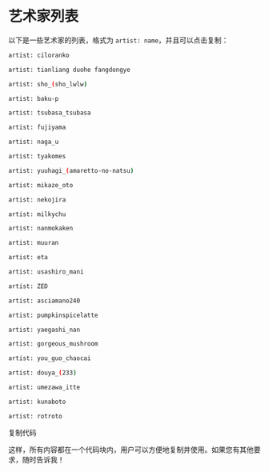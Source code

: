 # 艺术家列表

以下是一些艺术家的列表，格式为 `artist: name`，并且可以点击复制：
```bash
artist: ciloranko
```
<!-- 艺术家：ciloranko -->
```bash
artist: tianliang duohe fangdongye
```
<!-- 艺术家：天亮多和方东野 -->
```bash
artist: sho_(sho_lwlw)
```
<!-- 艺术家：sho_(sho_lwlw) -->

```bash
artist: baku-p
```
<!-- 艺术家：baku-p -->
```bash
artist: tsubasa_tsubasa
```
<!-- 艺术家：翼（tsubasa_tsubasa） -->
```bash
artist: fujiyama
```
<!-- 艺术家：fujiyama -->
```bash
artist: naga_u
```
<!-- 艺术家：naga_u -->
```bash
artist: tyakomes
```
<!-- 艺术家：tyakomes -->
```bash
artist: yuuhagi_(amaretto-no-natsu)
```
<!-- 艺术家：yuuhagi_(amaretto-no-natsu) -->
```bash
artist: mikaze_oto
```
<!-- 艺术家：mikaze_oto -->
```bash
artist: nekojira
```
<!-- 艺术家：nekojira -->
```bash
artist: milkychu
```
<!-- 艺术家：milkychu -->
```bash
artist: nanmokaken
```
<!-- 艺术家：nanmokaken -->
```bash
artist: muuran
```
<!-- 艺术家：muuran -->
```bash
artist: eta
```
<!-- 艺术家：eta -->
```bash
artist: usashiro_mani
```
<!-- 艺术家：usashiro_mani -->
```bash
artist: ZED
```
<!-- 艺术家：ZED -->
```bash
artist: asciamano240
```
<!-- 艺术家：asciamano240 -->
```bash
artist: pumpkinspicelatte
```

<!-- 艺术家：pumpkinspicelatte -->
```bash
artist: yaegashi_nan
```
<!-- 艺术家：yaegashi_nan -->
```bash
artist: gorgeous_mushroom
```
<!-- 艺术家：gorgeous_mushroom -->
```bash
artist: you_guo_chaocai
```
<!-- 艺术家：you_guo_chaocai -->
```bash
artist: douya_(233)
```
<!-- 艺术家：douya_(233) -->
```bash
artist: umezawa_itte
```
<!-- 艺术家：umezawa_itte -->
```bash
artist: kunaboto
```
<!-- 艺术家：kunaboto -->
```bash
artist: rotroto
```
<!-- 艺术家：rotroto -->
复制代码

这样，所有内容都在一个代码块内，用户可以方便地复制并使用。如果您有其他要求，随时告诉我！
